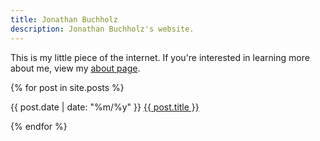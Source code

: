 ```yaml
---
title: Jonathan Buchholz
description: Jonathan Buchholz's website.
---
```

This is my little piece of the internet. If you're interested in learning more about me, view my [about page](/about).

{% for post in site.posts %}
<p><time>{{ post.date | date: "%m/%y" }}</time> <a href="{{ post.url }}">{{ post.title }}</a></p>
{% endfor %}

